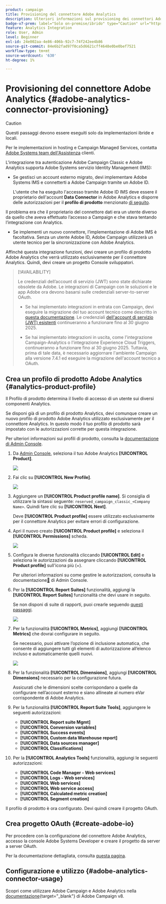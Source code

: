 ```yaml
---
product: campaign
title: Provisioning del connettore Adobe Analytics
description: Ulteriori informazioni sul provisioning dei connettori Adobe Analytics
badge-v7-prem: label="Solo on-premise/ibrido" type="Caution" url="https://experienceleague.adobe.com/docs/campaign-classic/using/installing-campaign-classic/architecture-and-hosting-models/hosting-models-lp/hosting-models.html?lang=it" tooltip="Applicabile solo alle distribuzioni on-premise e ibride v7"
feature: Analytics Integration
role: User, Admin
level: Beginner
exl-id: 24e002aa-4e86-406b-92c7-74f242ee4b86
source-git-commit: 84e6b2fad97f0ca5d6621cff4648e0be0bef7521
workflow-type: tm+mt
source-wordcount: '630'
ht-degree: 1%

---
```


# Provisioning del connettore Adobe Analytics {#adobe-analytics-connector-provisioning}

>[!CAUTION]
>
> Questi passaggi devono essere eseguiti solo da implementazioni ibride e locali.
>
>Per le implementazioni in hosting e Campaign Managed Services, contatta [Adobe Systems team dell&#39;Assistenza](https://helpx.adobe.com/it/enterprise/admin-guide.html/enterprise/using/support-for-experience-cloud.ug.html) clienti.

L&#39;integrazione tra autenticazione Adobe Campaign Classic e Adobe Analytics supporta Adobe Systems servizio Identity Management (IMS):

* Se gestisci un account esterno migrato, devi implementare Adobe Systems IMS e connetterti a Adobe Campaign tramite un Adobe ID.

  L&#39;utente che ha eseguito l&#39;accesso tramite Adobe ID IMS deve essere il proprietario dell&#39;account **Data Connector** in Adobe Analytics e disporre delle autorizzazioni per il **profilo di prodotto** menzionato [di seguito](#analytics-product-profile).

Il problema era che il proprietario del connettore dati era un utente diverso da quello che aveva effettuato l’accesso a Campaign e che stava tentando l’integrazione con Analytics.

* Se implementi un nuovo connettore, l’implementazione di Adobe IMS è facoltativa. Senza un utente Adobe ID, Adobe Campaign utilizzerà un utente tecnico per la sincronizzazione con Adobe Analytics.

Affinché questa integrazione funzioni, devi creare un profilo di prodotto Adobe Analytics che verrà utilizzato esclusivamente per il connettore Analytics. Quindi, devi creare un progetto Console sviluppatori.

>[!AVAILABILITY]
>
> Le credenziali dell’account di servizio (JWT) sono state dichiarate obsolete da Adobe. Le integrazioni di Campaign con le soluzioni e le app Adobe ora devono basarsi sulle credenziali server-to-server OAuth. </br>
>
> * Se hai implementato integrazioni in entrata con Campaign, devi eseguire la migrazione del tuo account tecnico come descritto in [questa documentazione](https://developer.adobe.com/developer-console/docs/guides/authentication/ServerToServerAuthentication/migration/#_blank). Le credenziali [dell&#39;account di servizio (JWT) esistenti](oauth-technical-account.md) continueranno a funzionare fino al 30 giugno 2025.</br>
>
> * Se hai implementato integrazioni in uscita, come l&#39;integrazione Campaign-Analytics o l&#39;integrazione Experience Cloud Triggers, continueranno a funzionare fino al 30 giugno 2025. Tuttavia, prima di tale data, è necessario aggiornare l&#39;ambiente Campaign alla versione 7.4.1 ed eseguire la migrazione dell&#39;account tecnico a OAuth.

## Crea un profilo di prodotto Adobe Analytics {#analytics-product-profile}

Il Profilo di prodotto determina il livello di accesso di un utente sui diversi componenti Analytics.

Se disponi già di un profilo di prodotto Analytics, devi comunque creare un nuovo profilo di prodotto Adobe Analytics utilizzato esclusivamente per il connettore Analytics. In questo modo il tuo profilo di prodotto sarà impostato con le autorizzazioni corrette per questa integrazione.

Per ulteriori informazioni sui profili di prodotto, consulta la [documentazione di Admin Console](https://helpx.adobe.com/mt/enterprise/admin-guide.html).

1. Da [Admin Console](https://adminconsole.adobe.com/), seleziona il tuo Adobe Analytics **[!UICONTROL Product]**.

   ![](assets/do-not-localize/triggers_1.png)

1. Fai clic su **[!UICONTROL New Profile]**.

   ![](assets/do-not-localize/triggers_2.png)

1. Aggiungere un **[!UICONTROL Product profile name]**. Si consiglia di utilizzare la sintassi seguente: `reserved_campaign_classic_<Company Name>`. Quindi fare clic su **[!UICONTROL Next]**.

   Deve **[!UICONTROL Product profile]** essere utilizzato esclusivamente per il connettore Analytics per evitare errori di configurazione.

1. Apri il nuovo creato **[!UICONTROL Product profile]** e seleziona il **[!UICONTROL Permissions]** scheda.

   ![](assets/do-not-localize/triggers_3.png)

1. Configura le diverse funzionalità cliccando **[!UICONTROL Edit]** e seleziona le autorizzazioni da assegnare cliccando **[!UICONTROL Product profile]** sull&#39;icona più (+).

   Per ulteriori informazioni su come gestire le autorizzazioni, consulta la documentazione[&#128279;](https://helpx.adobe.com/mt/enterprise/using/manage-permissions-and-roles.html) di Admin Console.

1. Per la **[!UICONTROL Report Suites]** funzionalità, aggiungi la **[!UICONTROL Report Suites]** funzionalità che devi usare in seguito.

   Se non disponi di suite di rapporti, puoi crearle seguendo [questi passaggi](../../integrations/using/gs-aa.md).

   ![](assets/do-not-localize/triggers_4.png)

1. Per la funzionalità **[!UICONTROL Metrics]**, aggiungi **[!UICONTROL Metrics]** che dovrai configurare in seguito.

   Se necessario, puoi attivare l’opzione di inclusione automatica, che consente di aggiungere tutti gli elementi di autorizzazione all’elenco incluso e automaticamente quelli nuovi.

   ![](assets/do-not-localize/triggers_13.png)

1. Per la funzionalità **[!UICONTROL Dimensions]**, aggiungi **[!UICONTROL Dimensions]** necessario per la configurazione futura.

   Assicurati che le dimensioni scelte corrispondano a quelle da configurare nell’account esterno e siano allineate al numero eVar corrispondente di Adobe Analytics.

1. Per la funzionalità **[!UICONTROL Report Suite Tools]**, aggiungere le seguenti autorizzazioni:

   * **[!UICONTROL Report suite Mgmt]**
   * **[!UICONTROL Conversion variables]**
   * **[!UICONTROL Success events]**
   * **[!UICONTROL Custom data Warehouse report]**
   * **[!UICONTROL Data sources manager]**
   * **[!UICONTROL Classifications]**

1. Per la **[!UICONTROL Analytics Tools]** funzionalità, aggiungi le seguenti autorizzazioni:

   * **[!UICONTROL Code Manager - Web services]**
   * **[!UICONTROL Logs - Web services]**
   * **[!UICONTROL Web services]**
   * **[!UICONTROL Web service access]**
   * **[!UICONTROL Calculated metric creation]**
   * **[!UICONTROL Segment creation]**

Il profilo di prodotto è ora configurato. Devi quindi creare il progetto OAuth.

## Crea progetto OAuth {#create-adobe-io}

Per procedere con la configurazione del connettore Adobe Analytics, accesso la console Adobe Systems Developer e creare il progetto da server a server OAuth.

Per la documentazione dettagliata, consulta [questa pagina](oauth-technical-account.md#oauth-service).

## Configurazione e utilizzo {#adobe-analytics-connector-usage}

Scopri come utilizzare Adobe Campaign e Adobe Analytics nella [documentazione](https://experienceleague.adobe.com/it/docs/campaign/campaign-v8/connect/ac-aa){target="_blank"} di Adobe Campaign v8.